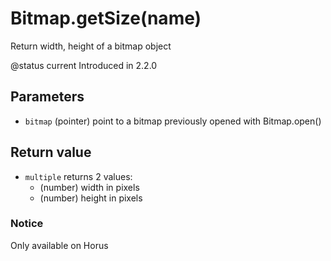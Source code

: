 # Bitmap.getSize\(name\)

Return width, height of a bitmap object

@status current Introduced in 2.2.0

## Parameters

* `bitmap` \(pointer\) point to a bitmap previously opened with Bitmap.open\(\)

## Return value

* `multiple` returns 2 values:
  * \(number\) width in pixels
  * \(number\) height in pixels

### Notice

Only available on Horus

